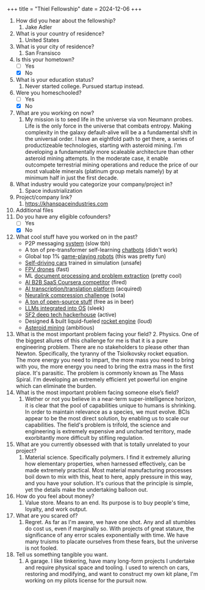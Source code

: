 +++
title = "Thiel Fellowship"
date = 2024-12-06
+++

1. How did you hear about the fellowship?
   1. Jake Adler
2. What is your country of residence?
   1. United States
3. What is your city of residence?
   1. San Fransisco
4. Is this your hometown?
   - [ ] Yes
   - [x] No
5. What is your education status?
   1. Never started college. Pursued startup instead.
6. Were you homeschooled?
   - [ ] Yes
   - [x] No
7. What are you working on now?
   1. My mission is to seed life in the universe via von Neumann probes. Life is the only force in the universe that combats entropy. Making complexity in the galaxy default-alive will be a a fundamental shift in the universal order. I have an eightfold path to get there, a series of productizeable technologies, starting with asteroid mining. I'm developing a fundamentally more scaleable architecture than other asteroid mining attempts. In the moderate case, it enable outcompete terrestrial mining operations and reduce the price of our most valuable minerals (platinum group metals namely) by at minimum half in just the first decade.
8. What industry would you categorize your company/project in?
   1. Space industrialization
9. Project/company link?
   1. https://khanspaceindustries.com
10. Additional files
11. Do you have any eligible cofounders?
    - [ ] Yes
    - [x] No
12. What cool stuff have you worked on in the past?
    - P2P messaging [system](https://github.com/djmango/pyddle) (slow tbh)
    - A ton of pre-transformer self-learning [chatbots](https://github.com/djmango/the-benjamin-project) (didn't work)
    - Global top 1% [game-playing robots](https://github.com/djmango/korvex) (this was pretty fun)
    - [Self-driving cars](https://youtu.be/pLDMhNwsbwI?si=olO68hEVxFpDS1t4) trained in simulation (unsafe)
    - [FPV drones](https://youtu.be/b7MsTlukhV8?si=NmKNjW-uj_2dV5ZC) (fast)
    - ML [document processing and problem extraction](https://getonder.com) (pretty cool)
    - [AI B2B SaaS Coursera competitor](https://jeeny.ai) (fired)
    - [AI transcription/translation platform](https://swiftink.io) (acquired)
    - [Neuralink compression challenge](https://github.com/djmango/smallbrain) (sota)
    - [A ton of open-source stuff](https://github.com/djmango/obsidian-transcription) (free as in beer)
    - [LLMs integrated into OS](https://i.inc) (sleek)
    - [SF2 deep tech hackerhouse](https://sf2.sh) (active)
    - Designed & built liquid-fueled [rocket engine](https://x.com/sulaimanghori/status/1861261036407661046) (loud)
    - [Asteroid mining](https://khanspaceindustries.com) (ambitious)
13. What is the most important problem facing your field? 2. Physics. One of the biggest allures of this challenge for me is that it is a pure engineering problem. There are no stakeholders to please other than Newton. Specifically, the tyranny of the Tsiolkovsky rocket equation. The more energy you need to impart, the more mass you need to bring with you, the more energy you need to bring the extra mass in the first place. It's parasitic. The problem is commonly known as The Mass Spiral. I'm developing an extremely efficient yet powerful ion engine which can eliminate the burden.
14. What is the most important problem facing someone else’s field?
    1. Wether or not you believe in a near-term super-intelligence horizon, it is clear that the pool of capabilities unique to humans is shrinking. In order to maintain relevance as a species, we must evolve. BCIs appear to be the most direct solution, by enabling us to scale our capabilities. The field's problem is trifold, the science and engineering is extremely expensive and uncharted territory, made exorbitantly more difficult by stifling regulation.
15. What are you currently obsessed with that is totally unrelated to your project?
    1. Material science. Specifically polymers. I find it extremely alluring how elementary properties, when harnessed effectively, can be made extremely practical. Most material manufacturing processes boil down to mix with this, heat to here, apply pressure in this way, and you have your solution. It's curious that the principle is simple, yet the details make the undertaking balloon out.
16. How do you feel about money?
    1. Value store. Means to an end. Its purpose is to buy people's time, loyalty, and work output.
17. What are you scared of?
    1. Regret. As far as I'm aware, we have one shot. Any and all stumbles do cost us, even if marginally so. With projects of great stature, the significance of any error scales exponentially with time. We have many truisms to placate ourselves from these fears, but the universe is not fooled.
18. Tell us something tangible you want.
    1. A garage. I like tinkering, have many long-form projects I undertake and require physical space and tooling. I used to wrench on cars, restoring and modifying, and want to construct my own kit plane, I'm working on my pilots license for the pursuit now.

